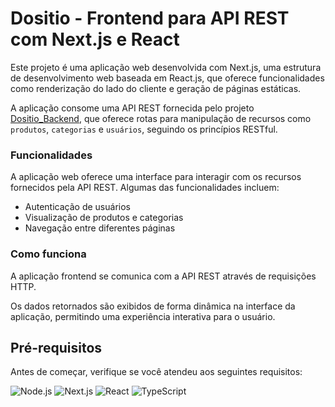 # Dositio - Frontend para API REST com Next.js e React

Este projeto é uma aplicação web desenvolvida com Next.js, uma estrutura de desenvolvimento web baseada em React.js, que oferece funcionalidades como renderização do lado do cliente e geração de páginas estáticas.

A aplicação consome uma API REST fornecida pelo projeto [Dositio_Backend](https://github.com/JoaoLucasAssis/Dositio_Backend), que oferece rotas para manipulação de recursos como `produtos`, `categorias` e `usuários`, seguindo os princípios RESTful.

### Funcionalidades

A aplicação web oferece uma interface para interagir com os recursos fornecidos pela API REST. Algumas das funcionalidades incluem:

* Autenticação de usuários
* Visualização de produtos e categorias
* Navegação entre diferentes páginas

### Como funciona

A aplicação frontend se comunica com a API REST através de requisições HTTP. 

Os dados retornados são exibidos de forma dinâmica na interface da aplicação, permitindo uma experiência interativa para o usuário.

## Pré-requisitos

Antes de começar, verifique se você atendeu aos seguintes requisitos:

![Node.js](https://img.shields.io/badge/Node.js-43853D?style=for-the-badge&logo=node.js&logoColor=white)
![Next.js](https://img.shields.io/badge/Next.js-000000?style=for-the-badge&logo=next.js&logoColor=white)
![React](https://img.shields.io/badge/React-61DAFB?style=for-the-badge&logo=react&logoColor=white)
![TypeScript](https://img.shields.io/badge/TypeScript-3178C6?style=for-the-badge&logo=typescript&logoColor=white)
